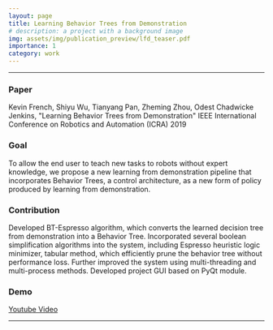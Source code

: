 ```yaml
---
layout: page
title: Learning Behavior Trees from Demonstration
# description: a project with a background image
img: assets/img/publication_preview/lfd_teaser.pdf
importance: 1
category: work
---
```


<hr>

### Paper
Kevin French, Shiyu Wu, Tianyang Pan, Zheming Zhou, Odest Chadwicke Jenkins, "Learning Behavior Trees from Demonstration" IEEE International Conference on Robotics and Automation (ICRA) 2019

### Goal
To allow the end user to teach new tasks to robots without expert knowledge, we propose a new learning from demonstration pipeline that incorporates Behavior Trees, a control architecture, as a new form of policy produced by learning from demonstration.

### Contribution
Developed BT-Espresso algorithm, which converts the learned decision tree from demonstration into a Behavior Tree. Incorporated several boolean simplification algorithms into the system, including Espresso heuristic logic minimizer, tabular method, which efficiently prune the behavior tree without performance loss. Further improved the system using multi-threading and multi-process methods. Developed project GUI based on PyQt module.

### Demo
[Youtube Video](https://www.youtube.com/watch?v=OFL5x5vuPNc)

<hr>
